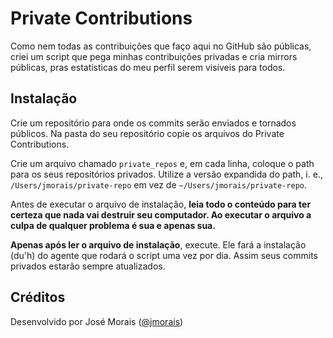 Private Contributions
========

Como nem todas as contribuições que faço aqui no GitHub são públicas, criei um
script que pega minhas contribuições privadas e cria mirrors públicas, pras
estatísticas do meu perfil serem visíveis para todos.

Instalação
-------

Crie um repositório para onde os commits serão enviados e tornados públicos. Na
pasta do seu repositório copie os arquivos do Private Contributions.

Crie um arquivo chamado `private_repos` e, em cada linha, coloque o path para os
seus repositórios privados. Utilize a versão expandida do path, i. e.,
`/Users/jmorais/private-repo` em vez de `~/Users/jmorais/private-repo`.

Antes de executar o arquivo de instalação, **leia todo o conteúdo para ter certeza
que nada vai destruir seu computador. Ao executar o arquivo a culpa de qualquer
problema é sua e apenas sua.**

**Apenas após ler o arquivo de instalação**, execute. Ele fará a instalação (du'h) do
agente que rodará o script uma vez por dia. Assim seus commits privados estarão
sempre atualizados.

Créditos
-------

Desenvolvido por José Morais ([@jmorais](https://github.com/jmorais))

